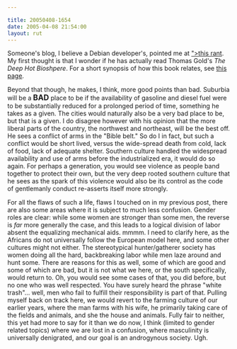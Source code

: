 ```yaml
---

title: 20050408-1654
date: 2005-04-08 21:54:00
layout: rut
---
```


<p> Someone's blog, I believe
a Debian developer's, pointed me at <a href="http://www.rollingstone.com/news/story/_/id/7203633?pageid=<?php
echo htmlentities("rs.NewsArchive&pageregion=mainRegion&rnd=1111689845570&has-player=true&version=6.0.12.104");
?>">this rant</a>.  My first thought is that I wonder if he has
actually read Thomas Gold's <em>The Deep Hot Bioshpere</em>.
For a short synopsis of how this book relates, see <a href="http://www.people.cornell.edu/pages/tg21/recharging/">this
page</a>.</p>

<p>Beyond that though, he makes, I think, more good points than bad.
Suburbia will be a <strong><big>BAD</big></strong> place to be if the
availability of gasoline and diesel fuel were to be substantially
reduced for a prolonged period of time, something he takes as a
given.  The cities would naturally also be a very bad place to be,
but that is a given.  I do disagree however with his opinion that the
more liberal parts of the country, the northwest and northeast, will
be the best off.  He sees a conflict of arms in the "Bible belt."
So do I in fact, but such a conflict would be short lived, versus the
wide-spread death from cold, lack of food, lack of adequate shelter.
Southern culture handled the widespread availability and use of arms
before the industrialized era, it would do so again.  For perhaps
a generation, you would see violence as people band together to
protect their own, but the very deep rooted southern culture that
he sees as the spark of this violence would also be its control as
the code of gentlemanly conduct re-asserts itself more strongly.</p>

<p>For all the flaws of such a life, flaws I touched on in my
previous post, there are also some areas where it is subject to
much less confusion.  Gender roles are clear: while some women are
stronger than some men, the reverse is <em>far</em> more generally
the case, and this leads to a logical division of labor absent the
equalizing mechanical aids.  mmmm. I need to clarify here, as the
Africans do not universally follow the European model here, and some
other cultures might not either.  The stereotypical hunter/gatherer
society has women doing all the hard, backbreaking labor while men
laze around and hunt some.  There are reasons for this as well, some
of which are good and some of which are bad, but it is not what we
here, or the south specifically, would return to.  Oh, you would
see some cases of that, you did before, but no one who was well
respected.  You have surely heard the phrase "white trash"&#x2026;
well, men who fail to fulfill their responsibility is part of that.
Pulling myself back on track here, we would revert to the farming
culture of our earlier years, where the man farms with his wife,
he primarily taking care of the fields and animals, and she the
house and animals.  Fully fair to neither, this yet had more to say
for it than we do now, I think (limited to gender related topics)
where we are lost in a confusion, where masculinity is universally
denigrated, and our goal is an androgynous society.  Ugh.</p>

